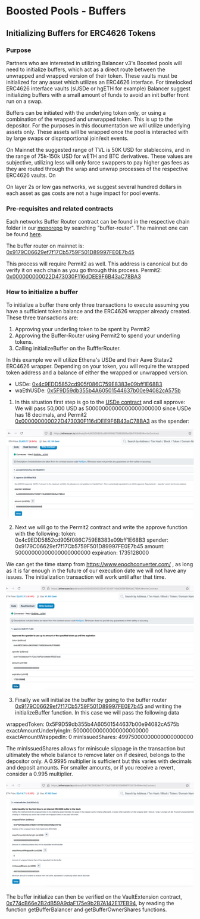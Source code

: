 # Boosted Pools - Buffers

## Initializing Buffers for ERC4626 Tokens 

### Purpose

Partners who are interested in utilizing Balancer v3's Boosted pools will need to initialize buffers, which act as a direct route between the unwrapped and wrapped version of their token. These vaults must be initialized for any asset which utilizes an ERC4626 interface. For timelocked ERC4626 interface vaults (sUSDe or hgETH for example) Balancer suggest initializing buffers with a small amount of funds to avoid an init buffer front run on a swap.  

Buffers can be initiated with the underlying token only, or using a combination of the wrapped and unwrapped token. This is up to the depositor. For the purposes in this documentation we will utilize underlying assets only. These assets will be wrapped once the pool is interacted with by large swaps or disproportional join/exit events.

On Mainnet the suggested range of TVL is 50K USD for stablecoins, and in the range of 75k-150k USD for wETH and BTC derivatives. These values are subjective, utilizing less will only force swappers to pay higher gas fees as they are routed through the wrap and unwrap processes of the respective ERC4626 vaults. On

On layer 2s or low gas networks, we suggest several hundred dollars in each asset as gas costs are not a huge impact for pool events.

### Pre-requisites and related contracts

Each networks Buffer Router contract can be found in the respective chain folder in our [monorepo](https://github.com/balancer/balancer-deployments/tree/master/addresses) by searching "buffer-router". The mainnet one can be found [here](https://github.com/balancer/balancer-deployments/blob/e438df9dc2b9cb9f5ee31d34938d4ca58e942fb7/addresses/mainnet.json#L1314). 

The buffer router on mainnet is: [0x9179C06629ef7f17Cb5759F501D89997FE0E7b45](https://etherscan.io/address/0x9179C06629ef7f17Cb5759F501D89997FE0E7b45)

This process will require Permit2 as well. This address is canonical but do verify it on each chain as you go through this process.
Permit2: [0x000000000022D473030F116dDEE9F6B43aC78BA3](https://etherscan.io/address/0x000000000022D473030F116dDEE9F6B43aC78BA3)

### How to initialize a buffer

To initialize a buffer there only three transactions to execute assuming you have a sufficient token balance and the ERC4626 wrapper already created. These three transactions are:
1. Approving your underling token to be spent by Permit2
2. Approving the Buffer-Router using Permit2 to spend your underling tokens.
3. Calling initializeBuffer on the BuffferRouter.

In this example we will utilize Ethena's USDe and their Aave Statav2 ERC4626 wrapper. Depending on your token, you will require the wrapped token address and a balance of either the wrapped or unwrapped version. 
- USDe: [0x4c9EDD5852cd905f086C759E8383e09bff1E68B3](https://etherscan.io/address/0x4c9EDD5852cd905f086C759E8383e09bff1E68B3)
- waEthUSDe: [0x5F9D59db355b4A60501544637b00e94082cA575b](https://etherscan.io/address/0x5F9D59db355b4A60501544637b00e94082cA575b)

1. In this situation first step is go to the [USDe contract](https://etherscan.io/address/0x4c9EDD5852cd905f086C759E8383e09bff1E68B3#writeContract) and call approve:
We will pass 50,000 USD as 50000000000000000000000 since USDe has 18 decimals, and Permit2 [0x000000000022D473030F116dDEE9F6B43aC78BA3](https://etherscan.io/address/0x000000000022D473030F116dDEE9F6B43aC78BA3) as the spender:

![Approve Permit2 as Spender of 50,000 USDe](Approve-Permit2.png)

2. Next we will go to the Permit2 contract and write the approve function with the following: 
token: 0x4c9EDD5852cd905f086C759E8383e09bff1E68B3
spender: 0x9179C06629ef7f17Cb5759F501D89997FE0E7b45
amount: 50000000000000000000000
expiration: 1735128000

We can get the time stamp from https://www.epochconverter.com/ , as long as it is far enough in the future of our execution date we will not have any issues. The initialization transaction will work until after that time.

![Approve the Buffer Router to spend USDe via Permit2](Approve-BufferRouter-via-Permit2.png)

3. Finally we will initialize the buffer by going to the buffer router [0x9179C06629ef7f17Cb5759F501D89997FE0E7b45](https://etherscan.io/address/0x9179C06629ef7f17Cb5759F501D89997FE0E7b45) and writing the initializeBuffer function. In this case we will pass the following data

wrappedToken: 0x5F9D59db355b4A60501544637b00e94082cA575b
exactAmountUnderlyingIn: 50000000000000000000000
exactAmountWrappedIn: 0
minIssuedShares: 49975000000000000000000

The minIssuedShares allows for miniscule slippage in the transaction but ultimately the whole balance to remove later on if desired, belongs to the depositor only. A 0.9995 multiplier is sufficient but this varies with decimals and deposit amounts. For smaller amounts, or if you receive a revert, consider a 0.995 multiplier. 

![Initialize the USDe Buffer](Initialize-Buffer-via-BufferRouter.png)

The buffer initialize can then be verified on the VaultExtension contract, [0x774cB66e2B2dB59A9daF175e9b2B7A142E17EB94](https://etherscan.io/address/0x774cB66e2B2dB59A9daF175e9b2B7A142E17EB94#readContract), by reading the function getBufferBalancer and getBufferOwnerShares functions. 